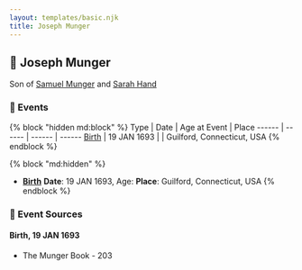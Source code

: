 ```yaml
---
layout: templates/basic.njk
title: Joseph Munger
---
```

## 🔵 Joseph Munger

Son of [Samuel Munger](/people/5/57362828) and [Sarah Hand](/people/7/75255100)

### 📆 Events

{% block "hidden md:block" %}
Type | Date | Age at Event | Place
------ | ------ | ------ | ------
[Birth](#event-event-2) | 19 JAN 1693 |  | Guilford, Connecticut, USA
{% endblock %}

{% block "md:hidden" %}
- **[Birth](#event-event-2)**
**Date**: 19 JAN 1693, Age:
**Place**: Guilford, Connecticut, USA
{% endblock %}

### 📰 Event Sources

#### <a id="event-event-2"></a> Birth, 19 JAN 1693
* The Munger Book  - 203